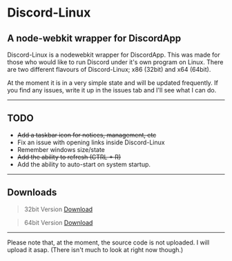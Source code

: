 # Discord-Linux
## A node-webkit wrapper for DiscordApp

Discord-Linux is a nodewebkit wrapper for DiscordApp. This was made for those who would like to run Discord under it's own program on Linux. There are two different flavours of Discord-Linux; x86 (32bit) and x64 (64bit).

At the moment it is in a very simple state and will be updated frequently. If you find any issues, write it up in the issues tab and I'll see what I can do. 

---

## TODO

- ~~Add a taskbar icon for notices, management, etc~~
- Fix an issue with opening links inside Discord-Linux
- Remember windows size/state
- ~~Add the ability to refresh (CTRL + R)~~
- Add the ability to auto-start on system startup.

---

## Downloads

> 32bit Version
[Download](https://github.com/XNBlank/discord-linux/releases/download/x86-0.0.1/discord-linux-x32.tar.gz "Download the 32bit version") 

> 64bit Version
[Download](https://github.com/XNBlank/discord-linux/releases/download/x64-0.0.1/discord-linux-x64.tar.gz "Download the 64bit version") 

---

Please note that, at the moment, the source code is not uploaded. I will upload it asap. (There isn't much to look at right now though.)
